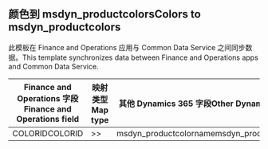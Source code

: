 ## <a name="colors-to-msdyn_productcolors"></a><span data-ttu-id="f076b-101">颜色到 msdyn_productcolors</span><span class="sxs-lookup"><span data-stu-id="f076b-101">Colors to msdyn_productcolors</span></span>

<span data-ttu-id="f076b-102">此模板在 Finance and Operations 应用与 Common Data Service 之间同步数据。</span><span class="sxs-lookup"><span data-stu-id="f076b-102">This template synchronizes data between Finance and Operations apps and Common Data Service.</span></span>

<span data-ttu-id="f076b-103">Finance and Operations 字段</span><span class="sxs-lookup"><span data-stu-id="f076b-103">Finance and Operations field</span></span> | <span data-ttu-id="f076b-104">映射类型</span><span class="sxs-lookup"><span data-stu-id="f076b-104">Map type</span></span> | <span data-ttu-id="f076b-105">其他 Dynamics 365 字段</span><span class="sxs-lookup"><span data-stu-id="f076b-105">Other Dynamics 365 field</span></span> | <span data-ttu-id="f076b-106">默认值</span><span class="sxs-lookup"><span data-stu-id="f076b-106">Default value</span></span>
---|---|---|---
<span data-ttu-id="f076b-107">COLORID</span><span class="sxs-lookup"><span data-stu-id="f076b-107">COLORID</span></span> | >> | <span data-ttu-id="f076b-108">msdyn_productcolorname</span><span class="sxs-lookup"><span data-stu-id="f076b-108">msdyn_productcolorname</span></span> | 
